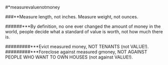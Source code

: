#*measurevaluenotmoney

###**Measure length, not inches. Measure weight, not ounces.

######***By definition, no one ever changed the amount of money in the world, people decide what a standard of value is worth, not how much there is.

#########***Evict measured money, NOT TENANTS (not VALUE!).
#########***Foreclose against measured gmoney, NOT AGAINST PEOPLE WHO WANT TO OWN HOUSES (not against VALUE!).
